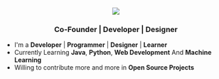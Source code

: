 
<div align="center">
  
  # <img src="https://i.imgur.com/WzXa8Pv.png"/>
  ### Co-Founder | Developer | Designer
</div>



- I'm a **Developer** | **Programmer** | **Designer** | **Learner** 
- Currently Learning **Java**, **Python**, **Web Development** And **Machine Learning**
- Willing to contribute more and more in **Open Source Projects**
